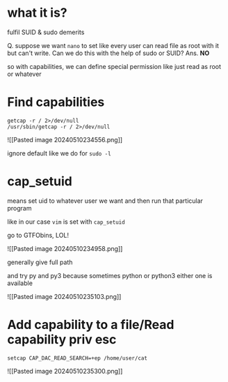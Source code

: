 
# what it is?

fulfil SUID & sudo demerits

Q. suppose we want `nano` to set like every user can read file as root with it but can't write. Can we do this with the help of sudo or SUID?
Ans. **NO**

so with capabilities, we can define special permission like just read as root or whatever


# Find capabilities

```
getcap -r / 2>/dev/null
/usr/sbin/getcap -r / 2>/dev/null
```

![[Pasted image 20240510234556.png]]

ignore default like we do for `sudo -l`


# cap_setuid

means set uid to whatever user we want and then run that particular program

like in our case `vim` is set with `cap_setuid`

go to GTFObins, LOL!

![[Pasted image 20240510234958.png]]

generally give full path

and try py and py3 because sometimes python or python3 either one is available

![[Pasted image 20240510235103.png]]


# Add capability to a file/Read capability priv esc

```
setcap CAP_DAC_READ_SEARCH=+ep /home/user/cat
```

![[Pasted image 20240510235300.png]]


